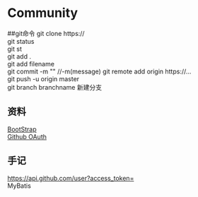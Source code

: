 # Community


##git命令
git clone https://   
git status    
git st  
git add .    
git add filename  
git commit -m "" //-m(message)
git remote add origin https://...  
git push -u origin master   
git branch branchname 新建分支   
  

## 资料   
[BootStrap](https://v3.bootcss.com/components/)  
[Github OAuth](https://developer.github.com/)  

## 手记   
https://api.github.com/user?access_token=   
MyBatis   
